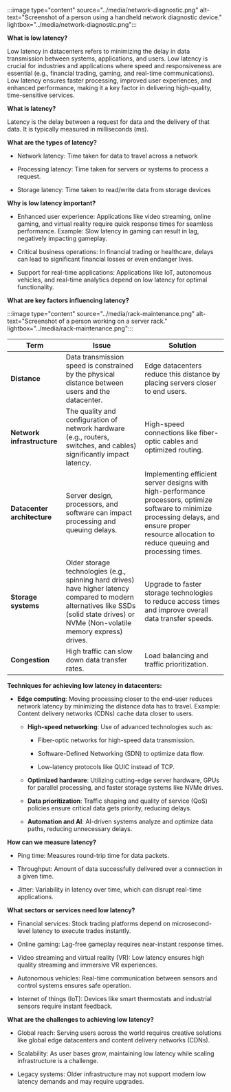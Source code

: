 :::image type="content" source="../media/network-diagnostic.png" alt-text="Screenshot of a person using a handheld network diagnostic device." lightbox="../media/network-diagnostic.png":::

**What is low latency?** 

Low latency in datacenters refers to minimizing the delay in data transmission between systems, applications, and users. Low latency is crucial for industries and applications where speed and responsiveness are essential (e.g., financial trading, gaming, and real-time communications). Low latency ensures faster processing, improved user experiences, and enhanced performance, making it a key factor in delivering high-quality, time-sensitive services. 

**What is latency?** 

Latency is the delay between a request for data and the delivery of that data. It is typically measured in milliseconds (ms). 

**What are the types of latency?** 

- Network latency: Time taken for data to travel across a network 

- Processing latency: Time taken for servers or systems to process a request. 

- Storage latency: Time taken to read/write data from storage devices

**Why is low latency important?** 

- Enhanced user experience: Applications like video streaming, online gaming, and virtual reality require quick response times for seamless performance. Example: Slow latency in gaming can result in lag, negatively impacting gameplay. 

- Critical business operations: In financial trading or healthcare, delays can lead to significant financial losses or even endanger lives. 

- Support for real-time applications: Applications like IoT, autonomous vehicles, and real-time analytics depend on low latency for optimal functionality.

**What are key factors influencing latency?**

:::image type="content" source="../media/rack-maintenance.png" alt-text="Screenshot of a person working on a server rack." lightbox="../media/rack-maintenance.png":::

| **Term**                    | **Issue**                                                    | **Solution**                                                 |
| --------------------------- | ------------------------------------------------------------ | ------------------------------------------------------------ |
| **Distance**                | Data transmission speed is constrained by the physical distance between users and the datacenter. | Edge datacenters reduce this distance by placing servers closer to end users. |
| **Network infrastructure**  | The quality and configuration of network hardware (e.g., routers,  switches, and cables) significantly impact latency. | High-speed connections like fiber-optic cables and optimized routing. |
| **Datacenter architecture** | Server design, processors, and software can impact processing and queuing delays. | Implementing efficient server designs with high-performance processors,  optimize software to minimize processing delays, and ensure proper resource allocation to reduce queuing and processing times. |
| **Storage systems**         | Older storage technologies (e.g., spinning hard drives) have higher  latency compared to modern alternatives like SSDs (solid state drives) or NVMe (Non-volatile memory express) drives. | Upgrade to faster storage technologies to reduce access times and improve overall data transfer speeds. |
| **Congestion**              | High traffic can slow down data transfer rates.              | Load balancing and traffic prioritization.                   |

**Techniques for achieving low latency in datacenters:**

- **Edge computing**: Moving processing closer to the end-user reduces network latency by minimizing the distance data has to travel. Example: Content delivery networks (CDNs) cache data closer to users.

  - **High-speed networking**: Use of advanced technologies such as: 

    - Fiber-optic networks for high-speed data transmission. 

    - Software-Defined Networking (SDN) to optimize data flow.

    - Low-latency protocols like QUIC instead of TCP.

  - **Optimized hardware**: Utilizing cutting-edge server hardware, GPUs for parallel processing, and faster storage systems like NVMe drives.

  - **Data prioritization**: Traffic shaping and quality of service (QoS) policies ensure critical data gets priority, reducing delays.

  - **Automation and AI**: AI-driven systems analyze and optimize data paths, reducing unnecessary delays.

**How can we measure latency?**

  - Ping time: Measures round-trip time for data packets.

  - Throughput: Amount of data successfully delivered over a connection in a given time.

  - Jitter: Variability in latency over time, which can disrupt real-time applications.

**What sectors or services need low latency?**

  - Financial services: Stock trading platforms depend on microsecond-level latency to execute trades instantly.

  - Online gaming: Lag-free gameplay requires near-instant response times.

  - Video streaming and virtual reality (VR): Low latency ensures high quality streaming and immersive VR experiences.

  - Autonomous vehicles: Real-time communication between sensors and control systems ensures safe operation.

  - Internet of things (IoT): Devices like smart thermostats and industrial sensors require instant feedback.

**What are the challenges to achieving low latency?**

  - Global reach: Serving users across the world requires creative solutions like global edge datacenters and content delivery networks (CDNs).

  - Scalability: As user bases grow, maintaining low latency while scaling infrastructure is a challenge.

  - Legacy systems: Older infrastructure may not support modern low latency demands and may require upgrades.